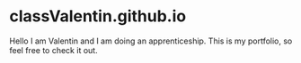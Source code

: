 # classValentin.github.io
Hello I am Valentin and I am doing an apprenticeship. This is my portfolio, so feel free to check it out.
